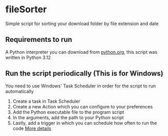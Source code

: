 # fileSorter

Simple script for sorting your download folder by file extension and date

## Requirements to run
A Python interpreter you can download from [python.org](https://www.python.org/downloads/), this script was written in Python 3.12

## Run the script periodically (This is for Windows)
You need to use Windows' Task Scheduler in order for the script to run automatically
1. Create a task in Task Scheduler
2. Create a new Action which you can configure to your preferences
3. Add the Python executable file to the program script
4. In the arguments, add the path to your Python script
5. Lastly, add a trigger in which you can schedule how often to run the code
[More details](https://www.jcchouinard.com/python-automation-using-task-scheduler/)